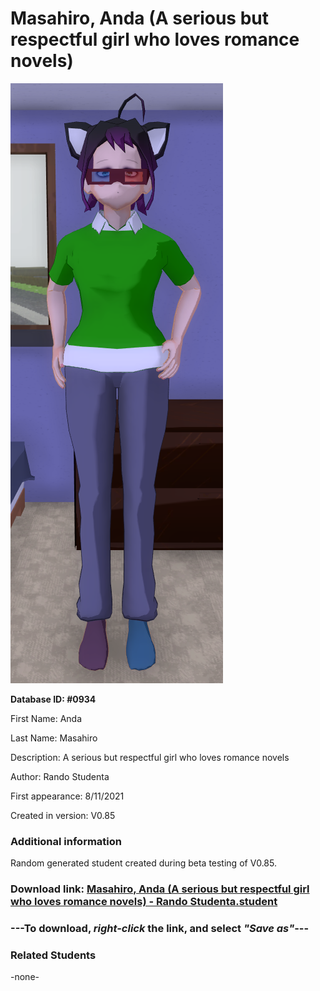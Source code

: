 # Masahiro, Anda (A serious but respectful girl who loves romance novels)

<img src="../../Files/Images/Masahiro, Anda (A serious but respectful girl who loves romance novels).png" title="Masahiro, Anda (A serious but respectful girl who loves romance novels) - Rando Studenta">

**Database ID: #0934**

First Name: Anda

Last Name: Masahiro

Description: A serious but respectful girl who loves romance novels

Author: Rando Studenta

First appearance: 8/11/2021

Created in version: V0.85

### Additional information

Random generated student created during beta testing of V0.85.

### Download link: <a href="https://raw.githubusercontent.com/Arbiter1223/Daigaku-Gurashi-Custom-Students/master/Files/Student%20Files/Masahiro%2C%20Anda%20(A%20serious%20but%20respectful%20girl%20who%20loves%20romance%20novels)%20-%20Rando%20Studenta.student">Masahiro, Anda (A serious but respectful girl who loves romance novels) - Rando Studenta.student</a>

### ---**To download, _right-click_ the link, and select _"Save as"_**---

### Related Students

-none-

